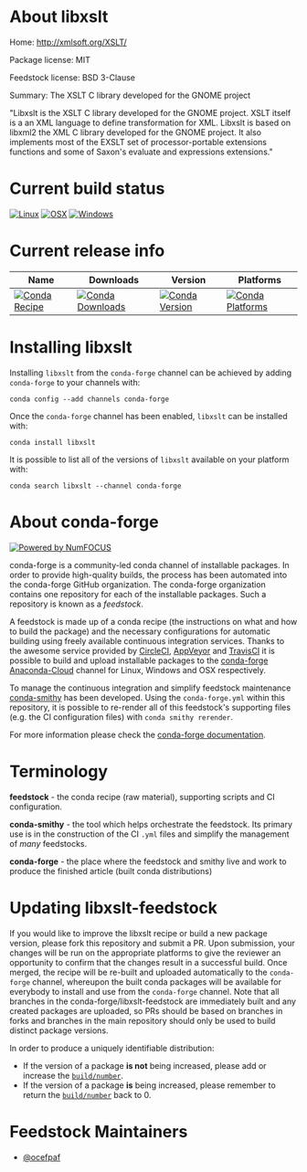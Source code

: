 <!--
# -*- mode: jinja -*-
-->

About libxslt
=============

Home: http://xmlsoft.org/XSLT/

Package license: MIT

Feedstock license: BSD 3-Clause

Summary: The XSLT C library developed for the GNOME project

"Libxslt is the XSLT C library developed for the GNOME project.
XSLT itself is a an XML language to define transformation for XML.
Libxslt is based on libxml2 the XML C library developed for the GNOME project.
It also implements most of the EXSLT set of processor-portable extensions functions
and some of Saxon's evaluate and expressions extensions."


Current build status
====================

[![Linux](https://img.shields.io/circleci/project/github/conda-forge/libxslt-feedstock/master.svg?label=Linux)](https://circleci.com/gh/conda-forge/libxslt-feedstock)
[![OSX](https://img.shields.io/travis/conda-forge/libxslt-feedstock/master.svg?label=macOS)](https://travis-ci.org/conda-forge/libxslt-feedstock)
[![Windows](https://img.shields.io/appveyor/ci/conda-forge/libxslt-feedstock/master.svg?label=Windows)](https://ci.appveyor.com/project/conda-forge/libxslt-feedstock/branch/master)

Current release info
====================

| Name | Downloads | Version | Platforms |
| --- | --- | --- | --- |
| [![Conda Recipe](https://img.shields.io/badge/recipe-libxslt-green.svg)](https://anaconda.org/conda-forge/libxslt) | [![Conda Downloads](https://img.shields.io/conda/dn/conda-forge/libxslt.svg)](https://anaconda.org/conda-forge/libxslt) | [![Conda Version](https://img.shields.io/conda/vn/conda-forge/libxslt.svg)](https://anaconda.org/conda-forge/libxslt) | [![Conda Platforms](https://img.shields.io/conda/pn/conda-forge/libxslt.svg)](https://anaconda.org/conda-forge/libxslt) |

Installing libxslt
==================

Installing `libxslt` from the `conda-forge` channel can be achieved by adding `conda-forge` to your channels with:

```
conda config --add channels conda-forge
```

Once the `conda-forge` channel has been enabled, `libxslt` can be installed with:

```
conda install libxslt
```

It is possible to list all of the versions of `libxslt` available on your platform with:

```
conda search libxslt --channel conda-forge
```


About conda-forge
=================

[![Powered by NumFOCUS](https://img.shields.io/badge/powered%20by-NumFOCUS-orange.svg?style=flat&colorA=E1523D&colorB=007D8A)](http://numfocus.org)

conda-forge is a community-led conda channel of installable packages.
In order to provide high-quality builds, the process has been automated into the
conda-forge GitHub organization. The conda-forge organization contains one repository
for each of the installable packages. Such a repository is known as a *feedstock*.

A feedstock is made up of a conda recipe (the instructions on what and how to build
the package) and the necessary configurations for automatic building using freely
available continuous integration services. Thanks to the awesome service provided by
[CircleCI](https://circleci.com/), [AppVeyor](https://www.appveyor.com/)
and [TravisCI](https://travis-ci.org/) it is possible to build and upload installable
packages to the [conda-forge](https://anaconda.org/conda-forge)
[Anaconda-Cloud](https://anaconda.org/) channel for Linux, Windows and OSX respectively.

To manage the continuous integration and simplify feedstock maintenance
[conda-smithy](https://github.com/conda-forge/conda-smithy) has been developed.
Using the ``conda-forge.yml`` within this repository, it is possible to re-render all of
this feedstock's supporting files (e.g. the CI configuration files) with ``conda smithy rerender``.

For more information please check the [conda-forge documentation](https://conda-forge.org/docs/).

Terminology
===========

**feedstock** - the conda recipe (raw material), supporting scripts and CI configuration.

**conda-smithy** - the tool which helps orchestrate the feedstock.
                   Its primary use is in the construction of the CI ``.yml`` files
                   and simplify the management of *many* feedstocks.

**conda-forge** - the place where the feedstock and smithy live and work to
                  produce the finished article (built conda distributions)


Updating libxslt-feedstock
==========================

If you would like to improve the libxslt recipe or build a new
package version, please fork this repository and submit a PR. Upon submission,
your changes will be run on the appropriate platforms to give the reviewer an
opportunity to confirm that the changes result in a successful build. Once
merged, the recipe will be re-built and uploaded automatically to the
`conda-forge` channel, whereupon the built conda packages will be available for
everybody to install and use from the `conda-forge` channel.
Note that all branches in the conda-forge/libxslt-feedstock are
immediately built and any created packages are uploaded, so PRs should be based
on branches in forks and branches in the main repository should only be used to
build distinct package versions.

In order to produce a uniquely identifiable distribution:
 * If the version of a package **is not** being increased, please add or increase
   the [``build/number``](https://conda.io/docs/user-guide/tasks/build-packages/define-metadata.html#build-number-and-string).
 * If the version of a package **is** being increased, please remember to return
   the [``build/number``](https://conda.io/docs/user-guide/tasks/build-packages/define-metadata.html#build-number-and-string)
   back to 0.

Feedstock Maintainers
=====================

* [@ocefpaf](https://github.com/ocefpaf/)

